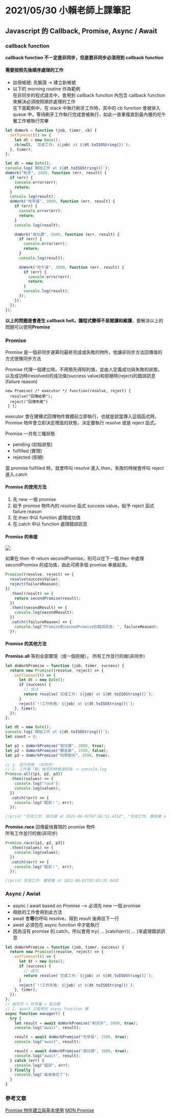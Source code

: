 # 2021/05/30 小賴老師上課筆記

## Javascript 的 Callback, Promise, Async / Await

### callback function

**callback function 不一定是非同步，但是要非同步必須用到 callback function**

#### 需要按照先後順序處理的工作

- 註冊帳號: 先驗證 -> 建立新帳號
- 以下的 morning routine 作為範例  
  在非同步的程式語言中，會用到 callback function 內包含 callback function 來解決必須按照順許處理的工作  
  在下面範例中，在 stack 中執行刷牙工作時，其中的 cb function 會被排入 queue 中，等待刷牙工作執行完成會被執行，如此一直重複直到最內層的吃午餐工作被執行完畢

```javascript
let doWork = function (job, timer, cb) {
  setTimeout(() => {
    let dt = new Date();
    cb(null, `完成工作: ${job} at ${dt.toISOString()}`);
  }, timer);
};

let dt = new Date();
console.log(`開始工作 at ${dt.toISOString()}`);
doWork("刷牙", 2000, function (err, result) {
  if (err) {
    console.error(err);
    return;
  }
  console.log(result);
  doWork("吃早餐", 3000, function (err, result) {
    if (err) {
      console.error(err);
      return;
    }
    console.log(result);

    doWork("寫功課", 5000, function (err, result) {
      if (err) {
        console.error(err);
        return;
      }
      console.log(result);

      doWork("吃午餐", 3000, function (err, result) {
        if (err) {
          console.error(err);
          return;
        }
        console.log(result);
      });
    });
  });
});
```

**以上的問題是會產生 callback hell，讓程式變得不易閱讀和維護**，要解決以上的問題可以使用**Promise**

### Promise

Promise 是一個非同步運算的最終完成或失敗的物件，他讓非同步方法回傳值的方式很像同步方法

Promise 代理一個建立時，不用預先得知的值，並由人定義成功與失敗的狀態，以及成功時(resolved)的成功值(success value)和拒絕時(reject)的錯誤訊息(failure reason)

```
new Promise( /* executor */ function(resolve, reject) {
  resolve("回傳結果");
  reject("回傳失敗")
 } );
```

executor 會在建構式回傳物件實體前立即執行，也就是說當傳入這個函式時，Promise 物件會立即決定裡面的狀態，決定要執行 resolve 或是 reject 函式。

Promise 一共有三種狀態

- pending (初始狀態)
- fulfilled (實現)
- rejected (拒絕)

當 promise fulfilled 時，就會呼叫 resolve 進入.then，失敗的時候會呼叫 reject 進入.catch
<br/>

#### Promise 的使用方法

1. 先 new 一個 promise
2. 給予 promise 物件內的 resolve 函式 success value，給予 reject 函式 failure reason
3. 在.then 中以 function 處理成功值
4. 在.catch 中以 function 處理錯誤訊息
   <br/>

#### Promise 的串接

![](https://cdn.rawgit.com/Vectaio/a76330b025baf9bcdf07cb46e5a9ef9e/raw/26c4213a93dee1c39611dcd0ec12625811b20a26/js-promise.svg)

如果在.then 中 return secondPromise，則可以在下一個.then 中處理 secondPromise 的成功值，由此可將多個 promise 串接起來。

```javascript
Promise((resolve, reject) => {
  resolve(successValue);
  reject(failureReason);
})
  .then((result) => {
    return secondPromise(result);
  })
  .then((secondResult) => {
    console.log(secondResult);
  })
  .catch((failureReason) => {
    console.log("Promise和secondPromise的錯誤訊息: ", failureReason);
  });
```

#### Promise 的其他方法

**Promise.all** 等到全部實現（或一個拒絕）。
所有工作並行的做(非同步)

```javascript
let doWorkPromise = function (job, timer, success) {
  return new Promise((resolve, reject) => {
    setTimeout(() => {
      let dt = new Date();
      if (success) {
        // 成功
        return resolve(`完成工作: ${job} at ${dt.toISOString()}`);
      }
      reject(`!!工作失敗: ${job} at ${dt.toISOString()}`);
    }, timer);
  });
};

let dt = new Date();
console.log(`開始工作 at ${dt.toISOString()}`);
let count = 0;

let p1 = doWorkPromise("寫功課", 3000, true);
let p2 = doWorkPromise("聽音樂", 2500, false);
let p3 = doWorkPromise("同學聊天", 3500, true);

// 1. 並行地做 （非同步）
// 2. 三件事「都」做完的時候通知我 -> console.log
Promise.all([p1, p2, p3])
  .then((values) => {
    console.log("race");
    console.log(values);
  })
  .catch((err) => {
    console.log("錯誤！", err);
  });

//print "完成工作: 寫功課 at 2021-06-01T07:02:51.415Z", "完成工作: 聽音樂 at 2021-06-01T07:02:50.914Z", "完成工作: 同學聊天 at 2021-06-01T07:02:51.915Z"
```

**Promise.race**
回傳最快實現的 promise 物件  
所有工作並行的做(非同步)

```javascript
Promise.race([p1, p2, p3])
  .then((values) => {
    console.log(values);
  })
  .catch((err) => {
    console.log("錯誤！", err);
  });

//print 完成工作: 聽音樂 at 2021-06-01T07:03:35.443Z
```

### Async / Awiat

- async / await based on Promise --> 必須先 new 一個 promise
- 相依的工作會用到此方法
- await 會**等**你呼叫 resolve，得到 result 後再往下一行
- await 必須包在 async function 中才能執行
- 因為沒有 promise 的.catch，所以會用 try{ ... }catch(err){ ... }來處理錯誤訊息

```javascript
let doWorkPromise = function (job, timer, success) {
  return new Promise((resolve, reject) => {
    setTimeout(() => {
      let dt = new Date();
      if (success) {
        // 成功
        return resolve(`完成工作: ${job} at ${dt.toISOString()}`);
      }
      reject(`!!工作失敗: ${job} at ${dt.toISOString()}`);
    }, timer);
  });
};
// 刷完牙 > 吃早餐 > 寫功課
// 1. await 只能用在 async function 裡
async function manager() {
  try {
    let result = await doWorkPromise("刷完牙", 2000, true);
    console.log("await", result);

    result = await doWorkPromise("吃早餐", 2500, true);
    console.log("await", result);

    result = await doWorkPromise("寫功課", 3000, true);
    console.log("await", result);
  } catch (err) {
    console.log("錯誤", err);
  } finally {
    console.log("最後做完了");
  }
}
```

### 參考文章

[Promise 物件建立與基本使用](http://promise.eddychang.me/docs/contents/ch4_basic_usage/)
[MDN Promise](https://developer.mozilla.org/zh-TW/docs/Web/JavaScript/Reference/Global_Objects/Promise)
